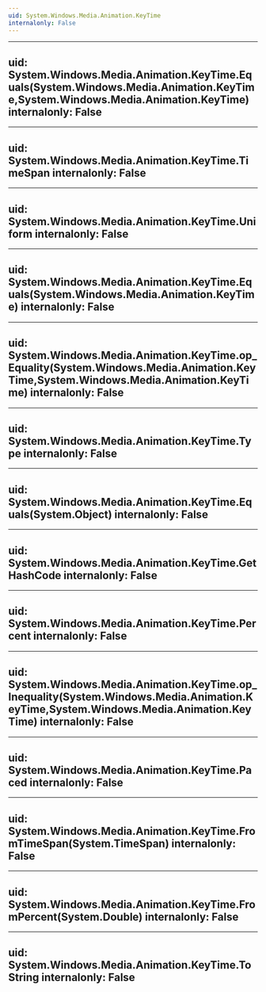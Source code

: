 ```yaml
---
uid: System.Windows.Media.Animation.KeyTime
internalonly: False
---
```


---
uid: System.Windows.Media.Animation.KeyTime.Equals(System.Windows.Media.Animation.KeyTime,System.Windows.Media.Animation.KeyTime)
internalonly: False
---

---
uid: System.Windows.Media.Animation.KeyTime.TimeSpan
internalonly: False
---

---
uid: System.Windows.Media.Animation.KeyTime.Uniform
internalonly: False
---

---
uid: System.Windows.Media.Animation.KeyTime.Equals(System.Windows.Media.Animation.KeyTime)
internalonly: False
---

---
uid: System.Windows.Media.Animation.KeyTime.op_Equality(System.Windows.Media.Animation.KeyTime,System.Windows.Media.Animation.KeyTime)
internalonly: False
---

---
uid: System.Windows.Media.Animation.KeyTime.Type
internalonly: False
---

---
uid: System.Windows.Media.Animation.KeyTime.Equals(System.Object)
internalonly: False
---

---
uid: System.Windows.Media.Animation.KeyTime.GetHashCode
internalonly: False
---

---
uid: System.Windows.Media.Animation.KeyTime.Percent
internalonly: False
---

---
uid: System.Windows.Media.Animation.KeyTime.op_Inequality(System.Windows.Media.Animation.KeyTime,System.Windows.Media.Animation.KeyTime)
internalonly: False
---

---
uid: System.Windows.Media.Animation.KeyTime.Paced
internalonly: False
---

---
uid: System.Windows.Media.Animation.KeyTime.FromTimeSpan(System.TimeSpan)
internalonly: False
---

---
uid: System.Windows.Media.Animation.KeyTime.FromPercent(System.Double)
internalonly: False
---

---
uid: System.Windows.Media.Animation.KeyTime.ToString
internalonly: False
---
